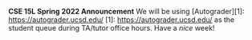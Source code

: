 __CSE 15L Spring 2022 Announcement__
We will be using [Autograder][1]: https://autograder.ucsd.edu/ [1]: https://autograder.ucsd.edu/ as the student queue during TA/tutor office hours.
Have a _nice_ week!
